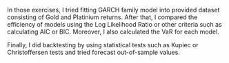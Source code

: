 In those exercises, I tried fitting GARCH family model into provided dataset consisting of Gold and Platinium returns. After that, I compared the efficiency of models using the Log Likelihood Ratio or other criteria such as calculating AIC or BIC. Moreover, I also calculated the VaR for each model. 

Finally, I did backtesting by using statistical tests such as Kupiec or Christoffersen tests and tried forecast out-of-sample values. 


